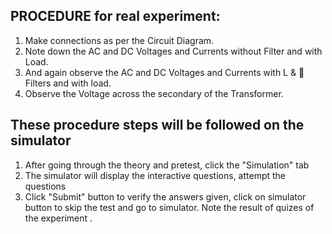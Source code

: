 ## PROCEDURE for real experiment:
1.	Make connections as per the Circuit Diagram.
2.	Note down the AC and DC Voltages and Currents without Filter and with Load.
3.	And again observe the AC and DC Voltages and Currents with L &  Filters and with load.
4.	Observe the Voltage across the secondary of the Transformer.

## These procedure steps will be followed on the simulator
1. After going through the theory and pretest, click the "Simulation" tab
2. The simulator will display the interactive questions, attempt the questions
3. Click "Submit" button to verify the answers given, click on simulator button to skip the test and go to simulator.
Note the result of quizes of the experiment .
